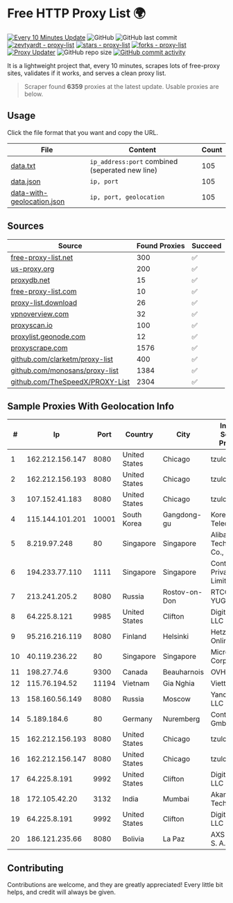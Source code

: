 
# Free HTTP Proxy List 🌍

[![Every 10 Minutes Update](https://github.com/mertguvencli/http-proxy-list/actions/workflows/main.yml/badge.svg?branch=main)](https://github.com/mertguvencli/http-proxy-list/actions/workflows/main.yml)
![GitHub](https://img.shields.io/github/license/mertguvencli/http-proxy-list)
![GitHub last commit](https://img.shields.io/github/last-commit/mertguvencli/http-proxy-list)
[![zevtyardt - proxy-list](https://img.shields.io/static/v1?label=zevtyardt&message=proxy-list&color=blue&logo=github)](https://github.com/zevtyardt/proxy-list "Go to GitHub repo")
[![stars - proxy-list](https://img.shields.io/github/stars/zevtyardt/proxy-list?style=social)](https://github.com/zevtyardt/proxy-list)
[![forks - proxy-list](https://img.shields.io/github/forks/zevtyardt/proxy-list?style=social)](https://github.com/zevtyardt/proxy-list)
[![Proxy Updater](https://github.com/zevtyardt/proxy-list/workflows/Proxy%20Updater/badge.svg)](https://github.com/zevtyardt/proxy-list/actions?query=workflow:"Proxy+Updater")
![GitHub repo size](https://img.shields.io/github/repo-size/zevtyardt/proxy-list)
[![GitHub commit activity](https://img.shields.io/github/commit-activity/m/zevtyardt/proxy-list?logo=commits)](https://github.com/zevtyardt/proxy-list/commits/main)

It is a lightweight project that, every 10 minutes, scrapes lots of free-proxy sites, validates if it works, and serves a clean proxy list.

> Scraper found **6359** proxies at the latest update. Usable proxies are below.

## Usage

Click the file format that you want and copy the URL.

|File|Content|Count|
|----|-------|-----|
|[data.txt](https://raw.githubusercontent.com/mertguvencli/http-proxy-list/main/proxy-list/data.txt)|`ip_address:port` combined (seperated new line)|105|
|[data.json](https://raw.githubusercontent.com/mertguvencli/http-proxy-list/main/proxy-list/data.json)|`ip, port`|105|
|[data-with-geolocation.json](https://raw.githubusercontent.com/mertguvencli/http-proxy-list/main/proxy-list/data-with-geolocation.json)|`ip, port, geolocation`|105|

## Sources

|Source|Found Proxies|Succeed|
|------|-------------|-------|
|[free-proxy-list.net](https://free-proxy-list.net)|300|✅|
|[us-proxy.org](https://www.us-proxy.org)|200|✅|
|[proxydb.net](http://proxydb.net)|15|✅|
|[free-proxy-list.com](https://free-proxy-list.com/?page=&port=&type%5B%5D=http&type%5B%5D=https&up_time=0&search=Search)|10|✅|
|[proxy-list.download](https://www.proxy-list.download/HTTP)|26|✅|
|[vpnoverview.com](https://vpnoverview.com/privacy/anonymous-browsing/free-proxy-servers)|32|✅|
|[proxyscan.io](https://www.proxyscan.io)|100|✅|
|[proxylist.geonode.com](https://proxylist.geonode.com/api/proxy-list?limit=300&page=1&sort_by=lastChecked&sort_type=desc&protocols=http,https)|12|✅|
|[proxyscrape.com](https://api.proxyscrape.com/v2/?request=displayproxies&protocol=http&timeout=10000&country=all&ssl=all&anonymity=all)|1576|✅|
|[github.com/clarketm/proxy-list](https://raw.githubusercontent.com/clarketm/proxy-list/master/proxy-list-raw.txt)|400|✅|
|[github.com/monosans/proxy-list](https://raw.githubusercontent.com/monosans/proxy-list/main/proxies/http.txt)|1384|✅|
|[github.com/TheSpeedX/PROXY-List](https://raw.githubusercontent.com/TheSpeedX/PROXY-List/master/http.txt)|2304|✅|


## Sample Proxies With Geolocation Info

|#|Ip|Port|Country|City|Internet Service Provider|
|-|--|----|-------|----|-------------------------|
|1|162.212.156.147|8080|United States|Chicago|tzulo, inc.|
|2|162.212.156.193|8080|United States|Chicago|tzulo, inc.|
|3|107.152.41.183|8080|United States|Chicago|tzulo, inc.|
|4|115.144.101.201|10001|South Korea|Gangdong-gu|Korea Telecom|
|5|8.219.97.248|80|Singapore|Singapore|Alibaba (US) Technology Co., Ltd.|
|6|194.233.77.110|1111|Singapore|Singapore|Contabo Asia Private Limited|
|7|213.241.205.2|8080|Russia|Rostov-on-Don|RTCOMM-YUG|
|8|64.225.8.121|9985|United States|Clifton|DigitalOcean, LLC|
|9|95.216.216.119|8080|Finland|Helsinki|Hetzner Online GmbH|
|10|40.119.236.22|80|Singapore|Singapore|Microsoft Corporation|
|11|198.27.74.6|9300|Canada|Beauharnois|OVH SAS|
|12|115.76.194.52|11194|Vietnam|Gia Nghia|Viettel Group|
|13|158.160.56.149|8080|Russia|Moscow|Yandex.Cloud LLC|
|14|5.189.184.6|80|Germany|Nuremberg|Contabo GmbH|
|15|162.212.156.193|8080|United States|Chicago|tzulo, inc.|
|16|162.212.156.147|8080|United States|Chicago|tzulo, inc.|
|17|64.225.8.191|9992|United States|Clifton|DigitalOcean, LLC|
|18|172.105.42.20|3132|India|Mumbai|Akamai Technologies|
|19|64.225.8.191|9992|United States|Clifton|DigitalOcean, LLC|
|20|186.121.235.66|8080|Bolivia|La Paz|AXS Bolivia S. A.|



## Contributing

Contributions are welcome, and they are greatly appreciated! Every
little bit helps, and credit will always be given.

